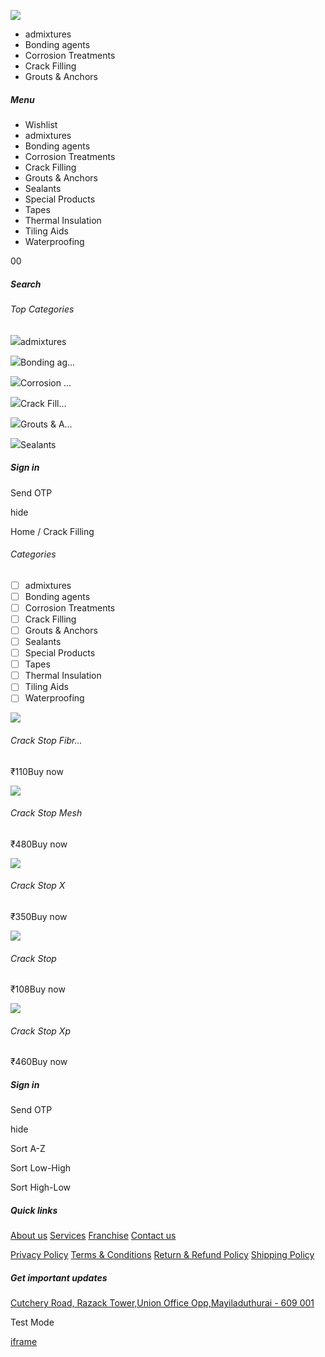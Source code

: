 ![](https://shop.buildingdoctor.org/assets/logo/logo.png)

- admixtures
- Bonding agents
- Corrosion Treatments
- Crack Filling
- Grouts & Anchors

##### Menu

- Wishlist
- admixtures
- Bonding agents
- Corrosion Treatments
- Crack Filling
- Grouts & Anchors
- Sealants
- Special Products
- Tapes
- Thermal Insulation
- Tiling Aids
- Waterproofing

00

##### Search

###### Top Categories

![](https://buildingdoctor.owncart.shop/uploads/images/QfHQVCHMYR-admixtures.webp)admixtures

![](https://buildingdoctor.owncart.shop/uploads/images/sbNC4HDxB0-bonding.webp)Bonding ag...

![](https://buildingdoctor.owncart.shop/uploads/images/uxaMupeDIW-corrosion.webp)Corrosion ...

![](https://buildingdoctor.owncart.shop/uploads/images/a6EbTDFSTi-crackfill.webp)Crack Fill...

![](https://buildingdoctor.owncart.shop/uploads/images/IpB4TYeIpp-grouts.webp)Grouts & A...

![](https://buildingdoctor.owncart.shop/uploads/images/f8UnNtmirG-sealant.webp)Sealants

##### Sign in

Send OTP

hide

Home /  Crack Filling

###### Categories

- [ ]  admixtures
- [ ]  Bonding agents
- [ ]  Corrosion Treatments
- [ ]  Crack Filling
- [ ]  Grouts & Anchors
- [ ]  Sealants
- [ ]  Special Products
- [ ]  Tapes
- [ ]  Thermal Insulation
- [ ]  Tiling Aids
- [ ]  Waterproofing

![](https://buildingdoctor.owncart.shop/uploads/images/6_-5EekNGV-crackstop%20fibre.webp)

###### Crack Stop Fibr...

₹110Buy now

![](https://buildingdoctor.owncart.shop/uploads/images/jFKl_rSQ_i-crackstop%20mesh.webp)

###### Crack Stop Mesh

₹480Buy now

![](https://buildingdoctor.owncart.shop/uploads/images/McZ-HPbYbe-crackstop%20x.webp)

###### Crack Stop X

₹350Buy now

![](https://buildingdoctor.owncart.shop/uploads/images/zxmJbde1jN-crackstop.webp)

###### Crack Stop

₹108Buy now

![](https://buildingdoctor.owncart.shop/uploads/images/gaIIbPM5-D-crackstop%20xp.webp)

###### Crack Stop Xp

₹460Buy now

##### Sign in

Send OTP

hide

Sort A-Z

Sort Low-High

Sort High-Low

##### Quick links

[About us](https://buildingdoctor.org/about-us) [Services](https://buildingdoctor.org/services) [Franchise](https://buildingdoctor.org/franchise) [Contact us](https://buildingdoctor.org/contact-us)

[Privacy Policy](https://buildingdoctor.org/privacy-policy) [Terms & Conditions](https://buildingdoctor.org/terms-and-conditions) [Return & Refund Policy](https://buildingdoctor.org/return-and-refund-policy) [Shipping Policy](https://buildingdoctor.org/shipping-policy)

##### Get important updates

[Cutchery Road, Razack Tower,Union Office Opp,Mayiladuthurai - 609 001](https://maps.app.goo.gl/jkQC3bnPuc6ong5N7)

Test Mode

[iframe](https://api.razorpay.com/v1/checkout/public?traffic_env=production&build=69396638ce57670bf0fec90e74ec3e190d7d5f55&build_v1=368703ca18df4bd6071ae944791cd8870683687b&checkout_v2=1&new_session=1)